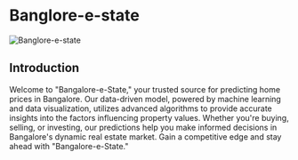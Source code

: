 # Banglore-e-state
![Banglore-e-state]('https://github.com/samarth-17/Banglore-e-state/blob/da980efa41c6a9e3449a0ff81aac801dc703e7bb/homepage.png')
## Introduction
Welcome to "Bangalore-e-State," your trusted source for predicting home prices in Bangalore. Our data-driven model, powered by machine learning and data visualization, utilizes advanced algorithms to provide accurate insights into the factors influencing property values. Whether you're buying, selling, or investing, our predictions help you make informed decisions in Bangalore's dynamic real estate market. Gain a competitive edge and stay ahead with "Bangalore-e-State."